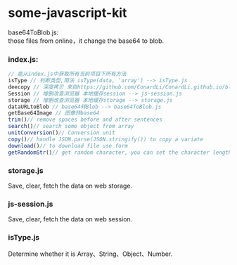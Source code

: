 # some-javascript-kit

base64ToBlob.js:<br/>
  those files from online，it change the base64 to blob.


### index.js:
```javascript
// 能从index.js中获取所有当前项目下所有方法
isType // 判断类型,用法 isType(data, 'array') --> isType.js
deecopy // 深度拷贝 来自https://github.com/ConardLi/ConardLi.github.io/blob/master/demo/deepClone/src/clone_6.js --> deepcopy.js
Session // 增删改查浏览器 本地缓存session --> js-session.js
storage // 增删改查浏览器 本地缓存storage --> storage.js
dataURLtoBlob // base64转Blob --> base64ToBlob.js
getBase64Image // 图像转base64
trim()// remove spaces before and after sentences
search()// search some object from array
unitConversion()// Conversion unit
copy()// handle JSON.parse(JSON.stringify()) to copy a variate
download()// to download file use form
getRandomStr()// get random character, you can set the character length
```

### storage.js
Save, clear, fetch the data on web storage.

### js-session.js
Save, clear, fetch the data on web session.

### isType.js
Determine whether it is Array、String、Object、Number.